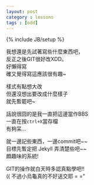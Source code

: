 ```yaml
---
layout: post
category : lessons
tags : [odd]
---
```

{% include JB/setup %}

我想還是先試著寫些什麼東西吧，  
反正之後GIT很好改XDD。  
好懶得寫  
確又覺得寫這應該很有趣~  

樣式有點想大改  
但還沒想出要改成什麼樣子  
就先暫罷吧~

話說很囧的是我一直把這邊當作BBS  
一直在按`ctrl+X`當存檔  
有夠呆...

就一邊記些東西，一邊commit吧~~  
目標先暫定把 Jekyll 弄清楚些吧~~  
頗趣味的系統!

GIT的操作就白天時多認真點學吧!!  
(( 不過小烏龜真的不好送交耶 = ="
